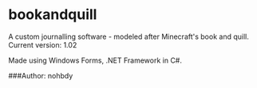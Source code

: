 # bookandquill
A custom journalling software - modeled after Minecraft's book and quill.
Current version: 1.02

Made using Windows Forms, .NET Framework in C#.

###Author: nohbdy
